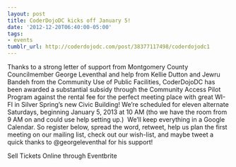 ```yaml
---
layout: post
title: CoderDojoDC kicks off January 5!
date: '2012-12-20T06:40:00-05:00'
tags:
- events
tumblr_url: http://coderdojodc.com/post/38377117498/coderdojodc1
---
```

Thanks to a strong letter of support from Montgomery County Councilmember George Leventhal and help from Kellie Dutton and Jewru Bandeh from the Community Use of Public Facilities, CoderDojoDC has been awarded a substantial subsidy through the Community Access Pilot Program against the rental fee for the perfect meeting place with great WI-FI in Silver Spring’s new Civic Building!
We’re scheduled for eleven alternate Saturdays, beginning January 5, 2013 at 10 AM (tho we have the room from 9 AM on and could use help setting up.)  We’ll keep everything in a Google Calendar.
So register below, spread the word, retweet, help us plan the first meeting on our mailing list, check out our wish-list, and maybe tweet a quick thanks to @georgeleventhal for his support!

Sell Tickets Online through Eventbrite
